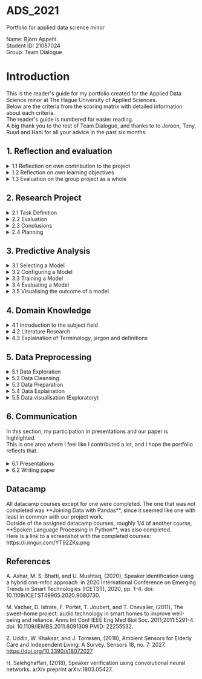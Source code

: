 # ADS_2021
Portfolio for applied data science minor

Name: Björn Appehl <br>
Student ID: 21087024 <br>
Group: Team Dialogue

<h1> Introduction </h1>
This is the reader's guide for my portfolio created for the Applied Data Science minor at The Hague University of Applied Sciences.   <br>
Below are the criteria from the scoring matrix with detailed information about each criteria.   <br>
The reader's guide is numbered for easier reading. <br>
A big thank you to the rest of Team Dialogue, and thanks to to Jeroen, Tony, Ruud and Hani for all your advice in the past six months.

<h2> 1. Reflection and evaluation </h2>

<details>
<summary> 1.1 Reflection on own contribution to the project </summary>

- Situation:  Our project group consisted of 6 members, and we worked with audio data to detect conversation for the Smart Teddy Bear project. We all worked together to ensure everyone would get hands-on experience with every aspect of the project work, although this was hard to realize and in the end some work ended up being unevenly distributed. Since I don't have a great deal of experience writing code, I was a little out of the loop at the end of the project when the code we had for our CNN's became more and more complex. However, at that point I took on other duties which helped the group as a whole but did not give me as much programming experience as some others.

- Task: My tasks in the group varied, early on there was a lot of hands-on with coding simple models. One example is creating a model together with David that ended up being the first real algorithm the group used, since it had the best results at that stage. Later on I started exploring different datasets and drew up some requirements and comparisons for the datasets we ended up using. As the groups priorities shifted, I found myself taking on a lot of presentations and other communication duties along with writing the paper, since we had other people who were simply better at crunching code and it became a matter of time in the final stages. I also helped David & Maria who gave the learning lab feedback and suggestions for topics for them to cover, however I didn't end up taking part in presenting our learning lab. 
  
- Activities: The first model I created in the minor was a Logistic Regression model which was based on transcripts from a TV show. The models purpose was to estimate which line was most likely being said by which speaker. On top of this, I was also splicing audio, normalizing sound levels and transforming our datasets to be more difficult. I helped streamline our data pipeline, unfortunately I finished it right when we shifted to using numpy arrays instead of image data, so it was in the end not necessary. These are only some examples of what I did and you can read more about it below.

- Result: For the presentations I was a part of, I created a lot of the slides along with the overall layout of the powerpoints. I helped other group members in taking care of the Scrum board on Taiga, and during the period in which I was scrummaster I took care of this mostly single-handedly. The code I wrote early on was a simple logistic regression model that was later converted to take audio data as input, however at that point the model also had to change since RFC gave better accuracy. My work on the dataset helped us get good data quite early on the project, which I see as a great benefit for our neural networks.

- Reflect: The contributions I made to the project gave me a much better understanding of data science as a whole. While I am not ready to explore a career in the field, I have a strong feeling that the techniques and methods used in this minor will be of use to me in a professional setting. I regret not being a bigger part of the learning lab our group gave, since it would have been a good chance to expand my own knowledge in the domain. 
 
</details>
  
  

<details>
<summary> 1.2 Reflection on own learning objectives</summary>
  
 - Situation: Since I am studying Business Process Development at my home university, which contains a lot of information about theoretical ICT usage, I wanted to try something more hands on for my exchange. This is part of why I chose the ADS minor, but also since I have always been interested in understanding how algorithms, machine learning and neural networks & such work. In order to put myself in a position where I could learn as much as possible, I did not want to choose a field where I was already well aquainted with the contents. In the group project, we also had to learn about audio data processing a lot. This is something very unexpected, but I'm glad it happened since I now have a much better understanding of audio data processing.
  
 - Task: As a group, we had to figure out a way to use audio data in such a way that we could make predictions on the amount of speakers, and the duration of speech. For the majority of the project, we did not use predetermined roles for our development cycle. Some of my important tasks included: Data cleaning, data transformation, coding the neural networks, giving presentations, and working on our paper. All these tasks helped me understand more about data science as a whole.
  
 - Action: I created machine learning models, such as a CNN and a Linear Regression model, to explore and get a better understanding of the domain which is data science. We all worked with the algorithms, and other than those, I also spent time looking for and creating datasets for our group to use. 
  
 - Result: I ended up getting a very deep understanding of data science during this semester, more so than I thought I would. Our algorithm performed well, and I think this is in part due to all of the group learning from eachother and working in a good pace with little downtime during our productive hours. Working with data science techniques was extremely interesting to me, and I consider my learning goals fulfilled.
  
  
 - Reflection:  All the tasks I completed helped me understand more about data science as a whole. I now consider myself a lot more educated when it comes to data science in general, and my personal goals were achieved. I think the workflow in our group was over expectation, and I am very happy with how the group turned out. One thing I would have improved upon is to stay even more on top of the coding work, since I fell behind a little bit right at the end, due to other group members keeping a very high tempo.
</details>

<details>
<summary> 1.3 Evaluation on the group project as a whole</summary>
  
- Situation:Right from the start, our group contained a lot of different skill sets and this showed during our project. Some were better at writing code, while some had more experience in working with Scrum or other benefitial traits. The cohesion was always quite high in my opinion, and there was never any conflict in the group. Early on, we made it clear what we expect from eachother in terms of workload (i.e not scheduling project work on weekends or after 5pm), punctuality, etc, which helped us work more effectively and better as a group.

- Task: For the duration of the entire project, the workload of all members shifted depending on what stage the project was in. Despite this, some ended up doing a lot more coding than some others, but everyone still partook in presentations and communication along with participating on writing the paper. While everyone did get a little bit of experience in all areas, the workload could have been changed to avoid this. However we wanted to avoid a set schedule with responsibilities in order to not have a member doing something they would rather not do. An unmotivated member working on a task just because it has been assigned to them is not always optimal, in our case we instead focused on everyone doing what they wanted to do based on the current workload at the time.

- Activities: Our application of Scrum consisted of daily online standups, which we had mostly every weekday for the minor unless something else was said. We still had physical standup meetings on days where we were all gathering to work at campus. These 'working days' on campus became quite central in our work, and 2-3 days every week was spent on campus. 

- Results: I, and I belive all other group members, are happy with the results we achieved. Not only are we happy with the algoithm, which gives great results as far as we can see, we also achieved the results working in a sustainable and reasonable pace with little conflict or unnecessary stress. My knowledge about statistics has also increased after taking this minor.

- Reflection: I'm sure none of our group members are finishing this minor without having learned something. The distribution of workload in retrospect was, according to me, a very good way to make sure noone is understimulated or has too much to do. While it took a few weeks to get this running smoothly, mostly due to all members getting to know eachother and their skill sets, it ended up being very benefitial for us. If I were to do this project again, I would happily work with the same group in the same manner as we did. The working days on campus was, according to me, a big factor in our projects success and helped us work better together and make social connections.

  
</details>



<h2> 2. Research Project </h2>

<details>
<summary> 2.1 Task Definition</summary>
  
My contribution: I gave feedback and discussed with the group members (David & Maria, who had created the initial draft) about which research questions we should keep, and which questions we should move forward with. Here is a link to a very early draft of our paper with the questions still in there, the "answers" to each question on page 2 is typed by me and was used for reference later on in the project. 
  https://drive.google.com/file/d/1tm8MRCr17ix6i32tT9nXcVKYS6k9HhKh/view?usp=sharing <br>
  
  I was mostly working on our datasets when our first drafts of the research paper was created, so as soon as I finished work on the dataset I helped out with the questions. Below are some examples of questions that made it, and those that did not (along with our reasoning):
  
 - How can we detect multiple voices from audio data? <br>
This question was central in the project, since the context for our project consists of defining when conversation is happening. Detecting multiple voices makes the difference between a monologue and an actual conversation and is very important for the end result.
  
 - Which characteristics make a conversation?<br>
This question has a lot to do with the one above it. We ultimately decided that a minimum grade of participation from at least two speakers is necessary to constitute a conversation. We had to discuss this with the problem owner several times, as we didn't want to make assumptions ourselves. If we simply regarded any dialogue between people regardless of speech duration per speaker, this could have given different results.
  
 - Can we detect if the dementia patient is speaking on the phone?<br>
This question was considered to be out of scope. There are probably easier ways to determine when an elderly person is using their phone than only listening to them speak, and we wanted to focus on specifically conversation in a physical setting.

- Can we detect if the person speaking is physically present?<br>
This question was ultimately decided to be out of scope, but it did come up for discussion a few times. Essentially, a voice being played from a speaker will most likely not have the same range as a human speaking. This makes it possible - in theory, we never got far enough to actually work on it - to determine when a voice is "fake" or "real". This is a suitable area for further research in my opinion, since we never had time to try it out the results would be very interesting.
</details>


<details>
<summary> 2.2 Evaluation</summary>
My contribution: For the paper, I gave some ideas for future work with our prototype. I put this in the paper so other group members could also put ideas in, and build off mine if they agree. 
  Here is an early draft of our paper where on page 5, my first ideas for future work are listed: https://drive.google.com/file/d/1_IV_NqUBWdRstXnUaXdXFCy66YA4UpWQ/view?usp=sharing
  
  A few of them include:
  
  - Comparing the accuracy of our speaker differentiation model with human results. This could be done by a study where correspondants listen to short clips of speech and asses whether all clips are said by the same speaker or not. It would be very interesting to see if humans or the model perform better if voices are very similar for instance. Since our research has only measured the accuracy of our model,  a "human" accuracy score would be an interesting metric to consider. 

  
  - Since the model for speaker differentation we used came to be quite complex, it would be interesting to see new projects aim to identify the patient's voice as a profile to compare other voices against. Samples might be collected over a period of time and eventually could be used to compare all detected speech to the patient themselves, instead of always comparing every segment with all voices therein. This might result in higher accuracy for determining whether or not it is the patient who is speaking.
  
  - It would have been interesting to see how the algorithm performs on conversations being played from a speaker, such as a TV or cellphone. Since sound being played from speaker generally has less information than speech from a human being, it might decrease the performance of the model. However, a model trained to detect these 'artifical' sounds might be very useful. It could, for instance, identify when a dementia patient is talking to their TV (a sign of dementia progressing)
</details>
  
  
<details>
<summary> 2.3 Conclusions</summary>
  My conclusions from this project are that it is indeed possible to use data science techniques (in our case, convolutional neural networks) to detect conversation to some degree. By converting audio data to MFCC's, and feeding them through two neural networks, we can with 89% (for detecting speech) and 94% (for detecting changes in speaker) accuracy determine if a conversation is happening. Of course, our algorithm is not perfect, and there will be many situations where it does not work properly. For instance, if the other half of the conversation is taking place over the phone. With the final product, that combines the first and second model, I would say we have results that support our research problem "”How can data science techniques detect if there is a conversation between at least two people by analyzing audio files?”" and can now state that by using CNNs, MFCC data format and measuring speaker activity & speech duration, data science techniques can detect conversation. The data format of input data can impact the results a lot, which is why we ended up not using images for our final version.
  
</details>
  
  
<details>
<summary> 2.4 Planning</summary>
 My contribution: I, along with Leander Loomans, were in charge of documentation. This included taking notes whenever important information was recieved from teachers or the problem owner (or internal meetings). It also included making documents (internal and external, such as found papers) available for other group members to take part in. On top of this, every group member was equally involved in updating the Scrumboard on Taiga and making sure it was up to date.
  
  
  A screenshot of some of the notes that were taken: https://i.imgur.com/YU2HRXk.png  (Since not every meeting leads to notes having to be taken, there are some gaps.)<br/>
  
  
  
  In our group, efficiency was quite important, and led to us having daily stand up meetings so we could all keep up with the progress happening. This worked very well, and I attended these meetings to increase our group cohesion and keep the others informed about my part in the project. All in all, Scrum as a method worked very well for us in the context that we applied it, and all group members were in charge of project planning to some degree, as the role of Scrummaster rotated in our group. In my eyes, everyone did this job very well, and tasks were evenly spread out among everyone. Also as a part of Scrum, we used sprint retrospectives when finishing sprints. These really helped us develop as a group, as we evaluted factors like communication and workload distribution in order to improve. This gave good results, and after only 2-3 retrospectives our communication had improved a lot, a big benefit early on in the project. <br>
  
  
  A screenshot from Taiga with almost everyone's activity: https://i.imgur.com/Q91fnWq.png (It's difficult to get a really descriptive image)
  
  Maria Hoendermis, one of our groupmembers, was very helpful in the planning process and did most of the work in communicating with teachers to set up meetings for the rest of the group.
  
  
</details>


<h2> 3. Predictive Analysis </h2>

<details>
<summary> 3.1 Selecting a Model</summary>
  The decision to use convolutional neural networks was taken early on, and it was very much a group decision. In order to get the best results, we argued that spending a lot of time 'perfecting' one method (we decided on CNN) will lead to better results than spending the same amount of time trying out different models. We looked at literature, such as Ashar, Bhatti and Mushtaq (2020) that use CNNs with MFCCs specifically. This also meant that, since CNN's are able to learn features based on data, we did not have to do much feature extraction/selection. In retrospect, I think the decision to use CNNs was the right thing, but exploring other models would have been interesting, too.
</details>

<details>
<summary> 3.2 Configuring a Model</summary>
  Early on, i configured a neural network (with some help from Jeroen in handling errors). The code can be found here: <br> https://github.com/Digitalswede/ADS_2021/blob/main/codesamples/early_neural_network.py <br/>
My contribution: All of what you see in the notebook, some of the values were changed in accordance with feedback from Jeroen to get things working. As you can see, it is an old version since it uses images for input data. <br/>
  
  I also configured a simple Logistic Regression model early in the course as a first test of machine learning models, using one of the example notebooks provided as the foundation. This file is available here: https://github.com/Digitalswede/ADS_2021/blob/main/codesamples/southpark_test.py
</details>

<details>
<summary> 3.3 Training a Model</summary>
  The models used in our project were trained 
  
</details>

<details>
<summary> 3.4 Evaluating a Model</summary>
  In terms of evaluation, 
  
</details>

<details>
<summary> 3.5 Visualising the outcome of a model</summary>
  
</details>


<h2> 4. Domain Knowledge </h2>  

<details>
<summary> 4.1 Introduction to the subject field </summary>
  As we worked with the Smart Teddy project together with our problem owner Hani, our subject field came to be audio signal processing. The end goal for us was an algorithm able to detect conversation based on sound files, to help monitor dementia patients. This meant we had to use recordings of audio as input to an algorithm in order to make predictions on the audio itself. In order to do this, audio data is transformed into MFCC data, since MFCCs are good at representing a lot of features useful in voice recognition. This process can be seen here, in block [5]: https://github.com/Digitalswede/ADS_2021/blob/main/codesamples/make%20npy%20array%20of%20audio.ipynb <br>
  
  
Sound data can also be represented with spectrograms, and other image representations of sound (such as oscillograms/waveforms). However, we achieved the best results working with MFCCs. The sample rate of recordings is also an important factor to consider, since it is a measure of how many samples are recorded over a period of time. A high sample rate will contain a lot of samples, but might be computationally expensive or contain unnecessarily many samples. While a low sample rate has some information loss, but can be faster to process.
  
  
All of these techniques mentioned above were relevant in our Dialogue project, which is a part of the bigger Smart Teddy Bear project. This is a very interesting domain, as it contains a lot of different problems. Not only did we need to create a functional algorithm to classify speech, we also needed to work with and get a deep understanding of audio data, and relate all of our work to the healthcare domain for dementia patients. 
  
  
</details>


<details>
<summary> 4.2 Literature Research </summary>
  I found several pieces of relevant literature during this minor. One of the more interesting ones is Udin *et al.* (2018) The topic for their study is Ambient Sensors for Elderly Care, and this study looks at results and data from other works and summarizes their findings. This helped us a lot since in this study, since it gave a good overview of other studies with the same end goal (determine quality of life based on household environment data). From studying this paper, it became apparent that using sound data for the purpose of recognizing daily activity is not as common as some other methods, such as video or infrared sensors. From the study of Udin *et al.* (2018), I found other interesting studies. Such as Vacher *et al.* (2011), a study with some similarities to ours, such as the fact that they are also processing audio data in a household setting for assisted care purposes. Their study mainly relies on audio technologies in smart homes. However, it does not relate to dementia patients, only elderly to some degree. This was used to establish some of the background in the paper and give perspective for our research, however the technical details (such as the model architecture of a CNN tuned for voice detection) we had to look for in other papers, such as Salehghaffari (2018). In that paper, we found inspiration for parameters like learning rates and epochs for our CNNs.
</details>


<details>
<summary> 4.3 Explaination of Terminology, jargon and definitions </summary>
  
  Below follows an explaination for terms or definitions that are viewed as important:
  - MFC: Mel-Frequency Cepstrum, an aggregation of several MFCC's (coefficients).
  - MFCC : A coefficient to MFC's, meaning one MFC is made up of many MFCCs. MFCCs are a method of displaying features on audio data, and is heavily related to feature extraction.
  - Epoch : An iteration over the entire dataset during the training process for a neural network.
  - Learning Rate : The rate at which a neural network adapts to the data. A learning rate that's too big has a chance to oscillate and "jump over" the optimal solution. This might mean it never reaches a good result. While a learning rate that's too small might take very long to train as the "jumps" it makes are very small.
  - Dataset : A set of data that can be split into train, test and validation parts. Datasets generally consist of negative data (data that is not correct, in our case background noise) and some positive data (in our case speech). Negative and positive data should generally be balanced to avoid algorithms being biased towards one or the other. 
  - Overfitting : Overfitting might occur when a model is trained on a limited data set, and only predicts in accordance with training data instead of adapting to validation or other 'non-training' data.
  - Spectrogram : A visualisation of audio data which highlights changes to sound over time. A spectrogram is generated from a collection of Fourier Transforms, thus creating a more detailed representation of the data.
  - (Machine learning) model: A program that is trained to detect certain patterns in data.
  - Confusion Matrix: A form of evaluation on a model, where the amount of false negatives, false positives and correct estimations are displayed.
  - Sample Rate: An attribute of audio describing the amount of samples over a period of time. A high sample rate is generally good, but might be more computationally expensive. While a low sample rate generally means less samples over time, but can be easier to process.
  - Loss function: A function that is able to determine how the performance of a model relates to the 'true values' of a dataset used. 
  - Neural Network: A type of algorithm that works by using layers containing nodes (also called neurons) that recieve and pass on weighted data in order to make predictions on datasets. Needs to be properly trained in order to work.
  - Outliers: Data points that differ a lot from other data in the set.
  
</details>




<h2> 5. Data Preprocessing </h2>  

<details>
<summary> 5.1 Data Exploration</summary>
  
  In order to familiarize myself with the data we were using, I had to inspect the data to be able to work with it as best as possible.
  One of the instances of data exploration I did is in this notebook: https://github.com/Digitalswede/ADS_2021/blob/main/codesamples/wav%20data%20filter%2Bexploration.ipynb. Here, I started experimenting with using attributes from the data (such as sample rates) while also looking at the labels for our data, and making sure the labels add up with the speech. It was helpful in order to learn about the format of our data, and what our data can be used for. We also based the half-second increments around this information that was retrieved from exploring data.
  
  I also explored the data by looking at it in the software Audacity. Using this software to visualise amplitude of the audio files helped us in selecting data that was well suited to our algorithms. I was primarily looking for data that was not too loud, nor too silent, as not balancing this might mean our algorithm will perform poorly.
  
  
  
</details>

<details>
<summary> 5.2 Data Cleansing</summary>
  
  Some of the data cleansing I did can be found in this notebook, in block [6]: https://github.com/Digitalswede/ADS_2021/blob/main/codesamples/dataset%20incl%20neg%20data.ipynb
 Here, I filter out some specific columns (the ones that will be of use to us) from the 'negativedf' dataframe (this dataframe contains the lables for all negative samples). Afterwards, I concatenate this dataframe with our positive data labels, resulting in a cleaned up version of the negative labels being concatenated to the positive labels.  
  
  I also did some data transformation by overlapping background noises on top of speech. The file I created through this transformation process came to be used a lot, and referred to (internally) as the 'difficult' data set, which we ran through the first model to evaluate its tolerance to speech with overlapping noise. This step was taken again at the end of the project, but then I also amplified the background noises overlaid by 20db, making the dataset even harder for the algorithm. We used this file for evaluation right at the end of the project, and the accuracy from the algorithm (speech detection model) was reduced by around 5%.
  
</details>

<details>
<summary> 5.3 Data Preparation</summary>
While the project was still using images as input data, I created a dataloader to standardize the data preparation process for the group.  Unfortunately this tool never really came to be used since, shortly after I finished it, we switched to not using images anymore as our input.
Some of my work on data prep can be found in this notebook: https://github.com/Digitalswede/ADS_2021/blob/main/codesamples/Standardized%20Image%20Generator.ipynb
  
After the dataloader for images ended up being scrapped due to new requirements, Leander and I created a new version, which was used for the remainder of the project.
It can be found here: https://github.com/Digitalswede/ADS_2021/blob/main/codesamples/make%20npy%20array%20of%20audio.ipynb
For that notebook, I would estimate my contribution is around 30-40%.
  
Luckily we didn't seem to be impacted by outliers or missing values in our data, our results were high enough without accounting for that. As we created the datasets ourselves, we were confident in that data was consistent and uniform. Since we were working with audio data though, this was hard to prove. We also did not find many useful strategies for managing outliers in audio.
  
  
  
</details>

<details>
<summary> 5.4 Data Explaination</summary>
  We used multiple datasets and had to combine them ourselves since our problem owner did not provide data. An important factor for our datasets came to be labeling, which we all spent of time working on. Since the data was not categorical, and we could not label it ourselves in a reliable (or convenient) fashion, all our datasets had to be labeled to describe which parts of the audio contained speech. For the speaker differentation model, this was even more important, as the speakers now had to be labeled too. Luckily we managed to find good, suitable candidates.
  
  
 - AVA-Speech is one of the datasets we used for speech detection. It contains around 45 hours of dialogue from movies, which means it also contains some overlaid background noises. However, the speech is labled, and it is possible by using these labels to only get "CLEAN_SPEECH", which is speech without overlaying noise. We decided to also use the other labels, to train the algorithm and increase its tolerance. We made sure to balance our dataset and have it include a 1:1 amount of true and false data, this was achieved by mixing the data with negative labels. We used 5000 seconds of "SPEECH_WITH_MUSIC", 5000 seconds of "SPEECH_WITH_NOISE", and 5000 seconds of "CLEAN_SPEECH". We combined this with 15000 seconds of "NO_SPEECH", providing us with a total of 30000 seconds of mixed audio data where half is true, and half is false. This dataset is recorded at 44100Hz.
  
  
 - Librispeech, a dataset containing speaker-labled audiobook data, came to be very useful in the project. Since it does not contain (noticeable) noise, this dataset was primarily used for speaker differentiation. This was convineant as all speakers in the dataset are labled. Since this dataset was at 16KHz, we upsampled it to fit the other datasets at 44.1KHz. 
  
  
 - CHIME-Home was used for some negative samples, as it partly contained non-speech audio. This dataset was also at a different sampling rate, and had to be upscaled in order to keep our data integrity as we were not sure how different sampling rates would affect the model.
  
  
  
  
</details>

<details>
<summary> 5.5 Data visualisation (Exploratory) </summary>
I compared visual representations of the data in order to explore the amplitude of certain segments, to decide which segment we should use to train our algorithm. The source data file was too big and would have been very slow to process, so having a visual representation helped us create a smaller but representative version of the dataset. In this instance, the software Audacity was used to visually represent the data while still being able to listen to the audio, for quality reasons (such as spikes in amplitude that may be loud speech, or just a glitch/unintentional sounds from recording). I think there were limited opportunities for us to visualize our data, since we worked specifically to identify speech. 
  
</details>

<h2> 6. Communication </h2>
In this section, my participation in presentations and our paper is highlighted.<br>
This is one area where I feel like I contributed a lot, and I hope the portfolio reflects that. <br>
<br>
<details>
<summary> 6.1 Presentations </summary>
  The presentations where I partook are the following:
  
  External Presentation:
  - #1 (helped create presentation, gave the presentation together with the rest of the group) 
  
  - #2 (created presentation, gave the presentation together with 1 other member)
  
  - #3 (created presentation, gave the presentation together with 1 other member)
  
  Internal Presentation: 
  - #2 (created presentation, gave the presentation together with 1 other member)
  
  - #4 (created presentation, gave the presentation together with 1 other member)
  
  - #5 (created presentation, gave the presentation together with 1 other member)
  
  - #8 (gave the presentation together with 2 others)
  
  - #9 (created the presentation) 

  
</details>


<details>
<summary> 6.2 Writing paper </summary>
  
  I helped write the paper as much as possible. Before the writing started, I gave a detailed overview of our subquestions and answered them, which helped form the base for our paper. Of course the structure changed a lot since then, but it was a start. I worked a lot on the introduction part, including background and research problem of the paper. I also wrote content in other sections, but my primary focus (since we divided it up) was the introduction. The introduction was the first section of the paper I started writing, and I later starter helping out on other sections. But I hope the introduction properly showcases our domain and the purpose of our work.
  
 I also helped other group members writing the paper by giving constructive feedback, always being mindful of other people's work and not criticizing. I ended up making quite a few corrections to the paper in most sections, an effort that I hope changed our paper for the better since I feel it's important to deliver a strong paper. 
  
  It is difficult to give examples here, since writing the paper was a continuous process and quite hard to measure in terms of contribution. 
  
  Here is a link to our finished paper: https://drive.google.com/file/d/1tm8MRCr17ix6i32tT9nXcVKYS6k9HhKh/view?usp=sharing
</details>


<h2> Datacamp </h2>
All datacamp courses except for one were completed. The one that was not completed was **Joining Data with Pandas**, since it seemed like one with least in common with our project work.<br>
Outside of the assigned datacamp courses, roughly 1/4 of another course, **Spoken Language Processing in Python**, was also completed.<br>
Here is a link to a screenshot with the completed courses: https://i.imgur.com/YT92ZKs.png

<h2> References </h2>

A. Ashar, M. S. Bhatti, and U. Mushtaq, (2020), Speaker identification using a hybrid cnn-mfcc approach. in 2020 International Conference on Emerging Trends in Smart Technologies (ICETST), 2020, pp. 1–4. doi: 10.1109/ICETST49965.2020.9080730. <br/>



M. Vacher, D. Istrate, F. Portet, T. Joubert, and T. Chevalier, (2011), The sweet-home project: audio technology in smart homes to improve well-being and reliance. Annu Int Conf IEEE Eng Med Biol Soc. 2011;2011:5291-4. doi: 10.1109/IEMBS.2011.6091309 PMID: 22255532. <br>


Z. Uddin, W. Khaksar, and J. Torresen, (2018), Ambient Sensors for Elderly Care and Independent Living: A Survey. Sensors 18, no. 7: 2027. https://doi.org/10.3390/s18072027



H. Salehghaffari, (2018), Speaker verification using convolutional neural networks. arXiv preprint arXiv:1803.05427.
  

